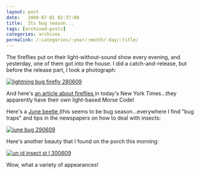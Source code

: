 ```yaml
---
layout: post
date:	2009-07-01 02:37:00
title:  Its bug season...
tags: [archived-posts]
categories: archives
permalink: /:categories/:year/:month/:day/:title/
---
```

The fireflies put on their light-without-sound show every evening, and yesterday, one of them got into the house. I did a catch-and-release, but before the release part, I took a photograph:




<a href="http://s562.photobucket.com/albums/ss67/pugaippadam/?action=view&current=IMG_2132.jpg" target="_blank"><img src="http://i562.photobucket.com/albums/ss67/pugaippadam/IMG_2132.jpg" border="0" alt="lightning bug firefly 280609"></a>

And here's <a href="http://www.nytimes.com/2009/06/30/science/30firefly.html"> an article about fireflies </a>  in today's New York Times...they apparently have their own light-based Morse Code!

Here's a <a href="http://en.wikipedia.org/wiki/June_beetle"> June beetle </a> (this seems to be bug season...everywhere I find "bug traps" and tips in the newspapers on how to deal with insects:

<a href="http://s562.photobucket.com/albums/ss67/pugaippadam/?action=view&current=IMG_2139.jpg" target="_blank"><img src="http://i562.photobucket.com/albums/ss67/pugaippadam/IMG_2139.jpg" border="0" alt="june bug 290609"></a>

Here's another beauty that I found on the porch this morning:

<a href="http://s562.photobucket.com/albums/ss67/pugaippadam/?action=view&current=IMG_2154.jpg" target="_blank"><img src="http://i562.photobucket.com/albums/ss67/pugaippadam/IMG_2154.jpg" border="0" alt="un id insect st l 300609"></a>

Wow, what a variety of appearances!
